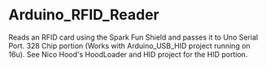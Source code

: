 # Arduino_RFID_Reader
Reads an RFID card using the Spark Fun Shield and passes it to Uno Serial Port.
328 Chip portion (Works with Arduino_USB_HID project running on 16u).
See Nico Hood's HoodLoader and HID project for the HID portion. 
